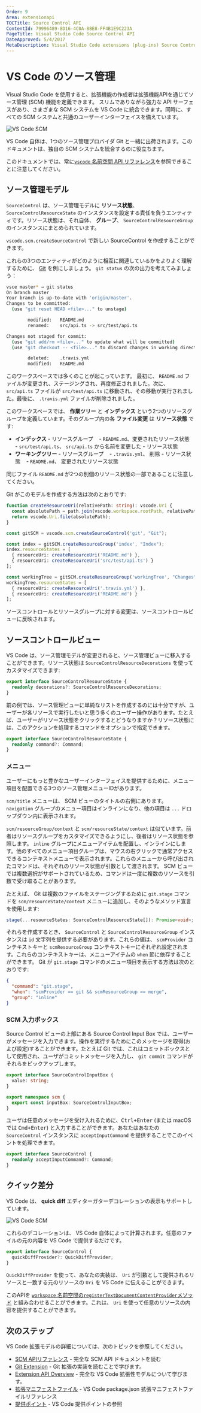 ```yaml
---
Order: 9
Area: extensionapi
TOCTitle: Source Control API
ContentId: 79996489-8D16-4C0A-8BE8-FF4B1E9C223A
PageTitle: Visual Studio Code Source Control API
DateApproved: 5/4/2017
MetaDescription: Visual Studio Code extensions (plug-ins) Source Control API.
---
```

# VS Code のソース管理

Visual Studio Code を使用すると、拡張機能の作成者は拡張機能APIを通じてソース管理 (SCM) 機能を定義できます。 スリムでありながら強力な API サーフェスがあり、さまざまな SCM システムを VS Code に統合できます。同時に、すべての SCM システムと共通のユーザーインターフェイスを備えています。

![VS Code SCM](images/api-scm/main.png)

 VS Code 自体は、1つのソース管理プロバイダ Git と一緒に出荷されます。このドキュメントは、独自の SCM システムを統合するのに役立ちます。

このドキュメントでは、常に[`vscode` 名前空間 API リファレンス](/docs/extensionAPI/vscode-api.md#scm)を参照できることに注意してください。

## ソース管理モデル

`SourceControl` は、ソース管理モデルに **リソース状態**、` SourceControlResourceState` のインスタンスを設定する責任を負うエンティティです。リソース状態は、それ自体、 **グループ**、 `SourceControlResourceGroup` のインスタンスにまとめられています。

`vscode.scm.createSourceControl` で新しい SourceControl を作成することができます。

これらの3つのエンティティがどのように相互に関連しているかをよりよく理解するために、 [Git](https://github.com/Microsoft/vscode/tree/master/extensions/git) を例にしましょう。 `git status` の次の出力を考えてみましょう：

```bash
vsce master* → git status
On branch master
Your branch is up-to-date with 'origin/master'.
Changes to be committed:
  (use "git reset HEAD <file>..." to unstage)

        modified:   README.md
        renamed:    src/api.ts -> src/test/api.ts

Changes not staged for commit:
  (use "git add/rm <file>..." to update what will be committed)
  (use "git checkout -- <file>..." to discard changes in working directory)

        deleted:    .travis.yml
        modified:   README.md
```

このワークスペースでは多くのことが起こっています。 最初に、 `README.md` ファイルが変更され、ステージングされ、再度修正されました。次に、 `src/api.ts` ファイルが `src/test/api.ts` に移動され、その移動が実行されました。最後に、 `.travis.yml` ファイルが削除されました。

このワークスペースでは、 **作業ツリー** と **インデックス** という2つのリソースグループを定義しています。そのグループ内の各 **ファイル変更** は **リソース状態** です:

- **インデックス** - リソースグループ
   - `README.md`、変更されたリソース状態
   - `src/test/api.ts`、 `src/api.ts` から名前を変更した - リソース状態
- **ワーキングツリー** - リソースグループ
   - `.travis.yml`、 削除 - リソース状態
   - `README.md`、 変更されたリソース状態

同じファイル `README.md` が2つの別個のリソース状態の一部であることに注意してください。

Git がこのモデルを作成する方法は次のとおりです:

```ts
function createResourceUri(relativePath: string): vscode.Uri {
  const absolutePath = path.join(vscode.workspace.rootPath, relativePath);
  return vscode.Uri.file(absolutePath);
}

const gitSCM = vscode.scm.createSourceControl('git', "Git");

const index = gitSCM.createResourceGroup('index', "Index");
index.resourceStates = [
  { resourceUri: createResourceUri('README.md') },
  { resourceUri: createResourceUri('src/test/api.ts') }
];

const workingTree = gitSCM.createResourceGroup('workingTree', "Changes");
workingTree.resourceStates = [
  { resourceUri: createResourceUri('.travis.yml') },
  { resourceUri: createResourceUri('README.md') }
];
```

ソースコントロールとリソースグループに対する変更は、ソースコントロールビューに反映されます。

## ソースコントロールビュー

 VS Code は、ソース管理モデルが変更されると、ソース管理ビューに移入することができます。リソース状態は `SourceControlResourceDecorations` を使ってカスタマイズできます:

```ts
export interface SourceControlResourceState {
  readonly decorations?: SourceControlResourceDecorations;
}
```

前の例では、ソース管理ビューに単純なリストを作成するのには十分ですが、ユーザーが各リソースで実行したいと思う多くのユーザー操作があります。たとえば、ユーザーがリソース状態をクリックするとどうなりますか？リソース状態には、このアクションを処理するコマンドをオプションで指定できます。

```ts
export interface SourceControlResourceState {
  readonly command?: Command;
}
```

### メニュー

ユーザーにもっと豊かなユーザーインターフェイスを提供するために、メニュー項目を配置できる3つのソース管理メニューIDがあります。

`scm/title` メニューは、 SCM ビューのタイトルの右側にあります。 `navigation` グループのメニュー項目はインラインになり、他の項目は `...` ドロップダウン内に表示されます。

`scm/resourceGroup/context` と `scm/resourceState/context` は似ています。前者はリソースグループをカスタマイズできるようにし、後者はリソース状態を参照します。 `inline` グループにメニューアイテムを配置し、インラインにします。他のすべてのメニュー項目グループは、マウスの右クリックで通常アクセスできるコンテキストメニューで表示されます。これらのメニューから呼び出されたコマンドは、それぞれのリソース状態が引数として渡されます。 SCM ビューでは複数選択がサポートされているため、コマンドは一度に複数のリソースを引数で受け取ることがあります。

たとえば、 Git は複数のファイルをステージングするために `git.stage` コマンドを `scm/resourceState/context` メニューに追加し、そのようなメソッド宣言を使用します:

```ts
stage(...resourceStates: SourceControlResourceState[]): Promise<void>;
```

それらを作成するとき、 `SourceControl` と `SourceControlResourceGroup` インスタンスは `id` 文字列を提供する必要があります。これらの値は、 `scmProvider` コンテキストキーと `scmResourceGroup` コンテキストキーにそれぞれ設定されます。これらのコンテキストキーは、メニューアイテムの `when` 節に依存することができます。 Git が `git.stage` コマンドのメニュー項目を表示する方法は次のとおりです:

```json
{
  "command": "git.stage",
  "when": "scmProvider == git && scmResourceGroup == merge",
  "group": "inline"
}
```

### SCM 入力ボックス

Source Control ビューの上部にある Source Control Input Box では、ユーザーがメッセージを入力できます。操作を実行するためにこのメッセージを取得(および設定)することができます。たとえば Git では、これはコミットボックスとして使用され、ユーザがコミットメッセージを入力し、 `git commit` コマンドがそれらをピックアップします。

```ts
export interface SourceControlInputBox {
  value: string;
}

export namespace scm {
  export const inputBox: SourceControlInputBox;
}
```

ユーザは任意のメッセージを受け入れるために、<kbd>Ctrl+Enter</kbd> (または macOS では <kbd>Cmd+Enter</kbd>) と入力することができます。あなたはあなたの `SourceControl` インスタンスに `acceptInputCommand` を提供することでこのイベントを処理できます。

```ts
export interface SourceControl {
  readonly acceptInputCommand?: Command;
}
```

## クイック差分

VS Code は、 **quick diff** エディターガターデコレーションの表示もサポートしています。

![VS Code SCM](images/api-scm/quickdiff.png)

これらのデコレーションは、 VS Code 自体によって計算されます。任意のファイルの元の内容を VS Code で提供するだけです。

```ts
export interface SourceControl {
  quickDiffProvider?: QuickDiffProvider;
}
```

`QuickDiffProvider` を使って、あなたの実装は、 `Uri` が引数として提供されるリソースと一致する元のリソースの `Uri` を VS Code に伝えることができます。

このAPIを [`workspace` 名前空間の`registerTextDocumentContentProvider`メソッド](/docs/extensionAPI/vscode-api.md#workspace) と組み合わせることができます。これは、 `Uri` を使って任意のリソースの内容を提供することができます。

## 次のステップ

 VS Code 拡張モデルの詳細については、次のトピックを参照してください。

* [SCM APIリファレンス](/docs/extensionAPI/vscode-api.md#scm) - 完全な SCM API ドキュメントを読む
* [Git Extension](https://github.com/Microsoft/vscode/tree/master/extensions/git) - Git 拡張の実装を読むことで学びます。
* [Extension API Overview](/docs/extensionAPI/overview.md) - 完全な VS Code 拡張性モデルについて学びます。
* [拡張マニフェストファイル](/docs/extensionAPI/extension-manifest.md) - VS Code package.json 拡張マニフェストファイルリファレンス
* [提供ポイント](/docs/extensionAPI/extension-points.md) - VS Code 提供ポイントの参照
